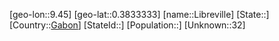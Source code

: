 ﻿---
location: [0.3833333,9.45]
type: City
tags:
- geo/City


SpocWebEntityId: 35986
isDeleted: false
confidential: public

---
[geo-lon::9.45]
[geo-lat::0.3833333]
[name::Libreville]
[State::]
[Country::[Gabon](geo/Continent/Africa/Gabon.md)]
[StateId::]
[Population::]
[Unknown::32]

